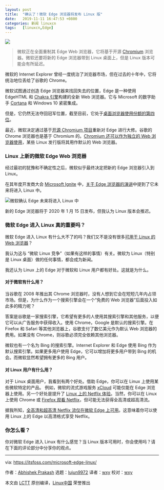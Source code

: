 ```yaml
---
layout: post
title:	"确认了！微软 Edge 浏览器将发布 Linux 版"
date:	2019-11-11 16:47:53 +0800 
categories:	新闻 linuxcn 
tags:	[linuxcn,Edge]
---
```



![](/Asserts/Images//attachment/album/201911/11/164600uv7yrbe7gtkxi4xg.jpg)



> 
> 微软正在全面重制其 Edge Web 浏览器，它将基于开源 [Chromium](https://itsfoss.com/install-chromium-ubuntu/) 浏览器。微软还要将新的 Edge 浏览器带到 Linux 桌面上，但是 Linux 版本可能会有所延迟。
> 
> 
> 


微软的 Internet Explorer 曾经一度统治了浏览器市场，但在过去的十年中，它将统治地位丢给了谷歌的 Chrome。


微软试图通过创造 Edge 浏览器来找回失去的位置，Edge 是一种使用 EdgeHTML 和 [Chakra 引擎](https://itsfoss.com/microsoft-chakra-core/)构建的全新 Web 浏览器。它与 Microsoft 的数字助手 [Cortana](https://www.microsoft.com/en-in/windows/cortana) 和 Windows 10 紧密集成。


但是，它仍然无法夺回冠军位置，截至目前，它处于[桌面浏览器使用份额的第四位](https://en.wikipedia.org/wiki/Usage_share_of_web_browsers)。


最近，微软决定通过基于[开源 Chromium 项目](https://www.chromium.org/Home)重新对 Edge 进行大修。谷歌的 Chrome 浏览器也是基于 Chromium 的。[Chromium 还可以作为独立的 Web 浏览器使用](https://itsfoss.com/install-chromium-ubuntu/)，某些 Linux 发行版将其用作默认的 Web 浏览器。


### Linux 上新的微软 Edge Web 浏览器


经过最初的犹豫和不确定性之后，微软似乎最终决定把新的 Edge 浏览器引入到 Linux。


在其年度开发商大会 [Microsoft Ignite](https://www.microsoft.com/en-us/ignite) 中，[关于 Edge 浏览器的演讲](https://myignite.techcommunity.microsoft.com/sessions/79341?source=sessions)中提到了它未来将进入 Linux 中。


![微软确认 Edge 未来将进入 Linux 中](/Asserts/Images//attachment/album/201911/11/164757wk894wznusaog4dk.jpg)


新的 Edge 浏览器将于 2020 年 1 月 15 日发布，但我认为 Linux 版本会推迟。


### 微软 Edge 进入 Linux 真的重要吗？


微软 Edge 进入 Linux 有什么大不了的吗？我们又不是没有很多[可用于 Linux 的 Web 浏览器](https://itsfoss.com/open-source-browsers-linux/)？


我认为这与 “微软 Linux 竞争”（如果有这样的事情）有关。微软为 Linux（特别是 Linux 桌面）做的任何事情，都会成为新闻。


我还认为 Linux 上的 Edge 对于微软和 Linux 用户都有好处。这就是为什么。


#### 对于微软有什么用？


当谷歌在 2008 年推出其 Chrome 浏览器时，没有人想到它会在短短几年内占领市场。但是，为什么作为一个搜索引擎会在一个“免费的 Web 浏览器”后面投入如此多的精力呢？


答案是谷歌是一家搜索引擎，它希望有更多的人使用其搜索引擎和其他服务，以便它可以从广告服务中获得收入。使用 Chrome，Google 是默认的搜索引擎。在 Firefox 和 Safari 等其他浏览器上，谷歌支付了数亿美元作为默认 Web 浏览器的费用。如果没有 Chrome，则谷歌必须完全依赖其他浏览器。


微软也有一个名为 Bing 的搜索引擎。Internet Explorer 和 Edge 使用 Bing 作为默认搜索引擎。如果更多用户使用 Edge，它可以增加将更多用户带到 Bing 的机会。而微软显然希望拥有更多的 Bing 用户。


#### 对 Linux 用户有什么用？


对于 Linux 桌面用户，我看到有两个好处。借助 Edge，你可以在 Linux 上使用某些微软特定的产品。 例如，微软的流式游戏服务 [xCloud](https://www.pocket-lint.com/games/news/147429-what-is-xbox-project-xcloud-cloud-gaming-service-price-release-date-devices) 可能仅能在 Edge 浏览器上使用。另一个好处是提升了 [Linux 上的 Netflix 体验](https://itsfoss.com/watch-netflix-in-ubuntu-linux/)。当然，你可以在 Linux 上使用 Chrome 或 [Firefox 观看 Netflix](https://itsfoss.com/netflix-firefox-linux/)，但可能无法获得全高清或超高清流。


据我所知，[全高清和超高清 Netflix 流仅在微软 Edge 上可用](https://help.netflix.com/en/node/23742)。这意味着你可以使用 Linux 上的 Edge 以高清格式享受 Netflix。


### 你怎么看？


你对微软 Edge 进入 Linux 有什么感觉？当 Linux 版本可用时，你会使用吗？请在下面的评论部分中分享你的观点。




---


via: <https://itsfoss.com/microsoft-edge-linux/>


作者：[Abhishek Prakash](https://itsfoss.com/author/abhishek/) 选题：[lujun9972](https://github.com/lujun9972) 译者：[wxy](https://github.com/wxy) 校对：[wxy](https://github.com/wxy)


本文由 [LCTT](https://github.com/LCTT/TranslateProject) 原创编译，[Linux中国](https://linux.cn/) 荣誉推出
